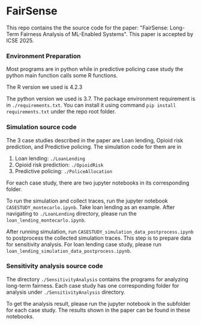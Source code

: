 # FairSense

This repo contains the the source code for the paper: "FairSense: Long-Term Fairness Analysis of ML-Enabled Systems". This paper is accepted by ICSE 2025.

### Environment Preparation
Most programs are in python while in predictive policing case study the python main function calls some R functions.

The R version we used is 4.2.3

The python version we used is 3.7. The package environment requirement is in `./requirements.txt`. You can install it using command `pip install requirements.txt` under the repo root folder.

### Simulation source code
The 3 case studies described in the paper are Loan lending, Opioid risk prediction, and Predictive policing. The simulation code for them are in 

1.  Loan lending: `./LoanLending`
2.  Opioid risk prediction: `./OpioidRisk`
3.  Predictive policing: `./PoliceAllocation`
   
For each case study, there are two jupyter notebooks in its corresponding folder.

To run the simulation and collect traces, run the jupyter notebook `CASESTUDY_montecarlo.ipynb`. 
Take loan lending as an example. After navigating to `./LoanLending` directory, please run the `loan_lending_montecarlo.ipynb`.

After running simulation, run `CASESTUDY_simulation_data_postprocess.ipynb` to postprocess the collected simulation traces. This step is to prepare data for sensitivity analysis. For loan lending case study, please run `loan_lending_simulation_data_postprocess.ipynb`.


### Sensitivity analysis source code
The directory `./SensitivityAnalysis` contains the programs for analyzing long-term fairness. Each case study has one corresponding folder for analysis under `./SensitivityAnalysis` directory.

To get the analysis result, please run the jupyter notebook in the subfolder for each case study. The results shown in the paper can be found in these notebooks.
